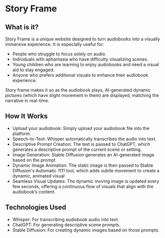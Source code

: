# Story Frame
## What is it?
Story Frame is a unique website designed to turn audiobooks into a visually immersive experience. It is especially useful for:

- People who struggle to focus solely on audio.
- Individuals with aphantasia who have difficulty visualizing scenes.
- Young children who are learning to enjoy audiobooks and need a visual aid to stay engaged.
- Anyone who prefers additional visuals to enhance their audiobook experience.

Story frame makes it so as the audiobook plays, AI-generated dynamic pictures (which have slight movement in them) are displayed, matching the narrative in real-time.

## How It Works
- Upload your audiobook: Simply upload your audiobook file into the platform.
- Speech-to-Text: Whisper automatically transcribes the audio into text.
- Descriptive Prompt Creation: The text is passed to ChatGPT, which generates a descriptive prompt of the current scene or setting.
- Image Generation: Stable Diffusion generates an AI-generated image based on the prompt.
- Dynamic Image Animation: The static image is then passed to Stable Diffusion's Automatic 1111 tool, which adds subtle movement to create a dynamic, animated visual
- Seamless Visual Updates: The dynamic moving image is updated every few seconds, offering a continuous flow of visuals that align with the audiobook’s content.

## Technologies Used
- Whisper: For transcribing audiobook audio into text.
- ChatGPT: For generating descriptive scene prompts.
- Stable Diffusion: For creating dynamic images based on those prompts.
